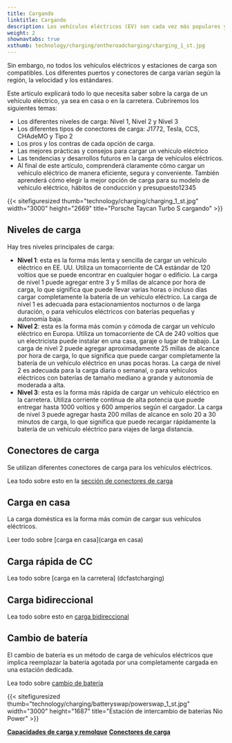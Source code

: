 ```yaml
---
title: Cargando
linktitle: Cargando
description: Los vehículos eléctricos (EV) son cada vez más populares y asequibles, pero requieren un método de repostaje diferente al de los coches convencionales. En lugar de llenar un tanque de gasolina, los vehículos eléctricos deben conectarse a una estación de carga y recargar sus baterías.
weight: 2
shownavtabs: true
xsthumb: technology/charging/ontheroadcharging/charging_1_st.jpg
---
```

<!-- markdownlint-disable MD033 -->

Sin embargo, no todos los vehículos eléctricos y estaciones de carga son compatibles. Los diferentes puertos y conectores de carga varían según la región, la velocidad y los estándares.

Este artículo explicará todo lo que necesita saber sobre la carga de un vehículo eléctrico, ya sea en casa o en la carretera. Cubriremos los siguientes temas:

- Los diferentes niveles de carga: Nivel 1, Nivel 2 y Nivel 3
- Los diferentes tipos de conectores de carga: J1772, Tesla, CCS, CHAdeMO y Tipo 2
- Los pros y los contras de cada opción de carga.
- Las mejores prácticas y consejos para cargar un vehículo eléctrico
- Las tendencias y desarrollos futuros en la carga de vehículos eléctricos.
- Al final de este artículo, comprenderá claramente cómo cargar un vehículo eléctrico de manera eficiente, segura y conveniente. También aprenderá cómo elegir la mejor opción de carga para su modelo de vehículo eléctrico, hábitos de conducción y presupuesto12345

{{< sitefiguresized thumb="technology/charging/charging_1_st.jpg" width="3000" height="2669" title="Porsche Taycan Turbo S cargando" >}}

## Niveles de carga

Hay tres niveles principales de carga:

- **Nivel 1**: esta es la forma más lenta y sencilla de cargar un vehículo eléctrico en EE. UU. Utiliza un tomacorriente de CA estándar de 120 voltios que se puede encontrar en cualquier hogar o edificio. La carga de nivel 1 puede agregar entre 3 y 5 millas de alcance por hora de carga, lo que significa que puede llevar varias horas o incluso días cargar completamente la batería de un vehículo eléctrico. La carga de nivel 1 es adecuada para estacionamientos nocturnos o de larga duración, o para vehículos eléctricos con baterías pequeñas y autonomía baja.
- **Nivel 2**: esta es la forma más común y cómoda de cargar un vehículo eléctrico en Europa. Utiliza un tomacorriente de CA de 240 voltios que un electricista puede instalar en una casa, garaje o lugar de trabajo. La carga de nivel 2 puede agregar aproximadamente 25 millas de alcance por hora de carga, lo que significa que puede cargar completamente la batería de un vehículo eléctrico en unas pocas horas. La carga de nivel 2 es adecuada para la carga diaria o semanal, o para vehículos eléctricos con baterías de tamaño mediano a grande y autonomía de moderada a alta.
- **Nivel 3**: esta es la forma más rápida de cargar un vehículo eléctrico en la carretera. Utiliza corriente continua de alta potencia que puede entregar hasta 1000 voltios y 600 amperios según el cargador. La carga de nivel 3 puede agregar hasta 200 millas de alcance en solo 20 a 30 minutos de carga, lo que significa que puede recargar rápidamente la batería de un vehículo eléctrico para viajes de larga distancia.

## Conectores de carga

Se utilizan diferentes conectores de carga para los vehículos eléctricos.

Lea todo sobre esto en la [sección de conectores de carga](conectores)

## Carga en casa

La carga doméstica es la forma más común de cargar sus vehículos eléctricos.

Leer todo sobre [carga en casa](carga en casa)

## Carga rápida de CC

Lea todo sobre [carga en la carretera] (dcfastcharging)

## Carga bidireccional

Lea todo sobre esto en [carga bidireccional](bidireccional)

## Cambio de batería

El cambio de batería es un método de carga de vehículos eléctricos que implica reemplazar la batería agotada por una completamente cargada en una estación dedicada.

Lea todo sobre [cambio de batería](batteryswap)

{{< sitefiguresized thumb="technology/charging/batteryswap/powerswap_1_st.jpg" width="3000" height="1687" title="Estación de intercambio de baterías Nio Power" >}}

<div class="mt-3 mb-3">
     <a href="../cargoandtowing/" class="text-decoration-none text-black"><strong><i class="bi-arrow-left"></i> Capacidades de carga y remolque</strong ></a>
     <a href="connectors/" class="text-decoration-none text-black float-end"><strong>Conectores de carga <i class="bi-arrow-right"></i></strong></a>
</div>
